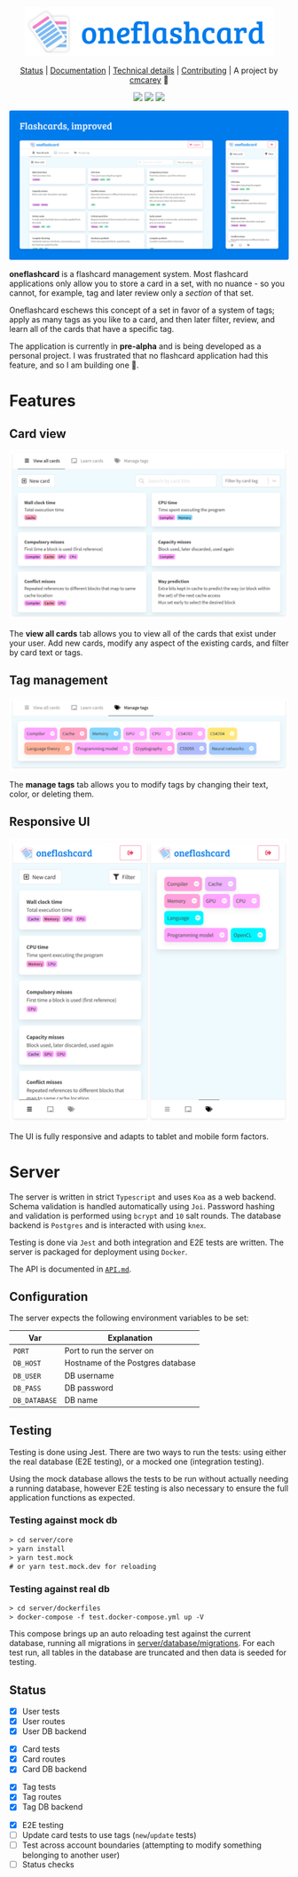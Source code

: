 <div align="center">

<img src="media/logo.svg" width="450px" />

[Status](#status) | [Documentation](#documentation) | [Technical details](#server) | [Contributing](#contributing) | A project by [cmcarey](https://github.com/cmcarey) 🎉

![](https://img.shields.io/github/workflow/status/cmcarey/oneflashcard/CI?style=flat-square) ![](https://img.shields.io/github/languages/code-size/cmcarey/oneflashcard?style=flat-square) ![](https://img.shields.io/github/last-commit/cmcarey/oneflashcard?style=flat-square)

</div>

![](images/promo.png)

**oneflashcard** is a flashcard management system. Most flashcard applications only allow you to store a card in a set, with no nuance - so you cannot, for example, tag and later review only a _section_ of that set.

Oneflashcard eschews this concept of a set in favor of a system of tags; apply as many tags as you like to a card, and then later filter, review, and learn all of the cards that have a specific tag.

The application is currently in **pre-alpha** and is being developed as a personal project. I was frustrated that no flashcard application had this feature, and so I am building one 🕺.

# Features

## Card view

![](images/ui_cards.png)

The **view all cards** tab allows you to view all of the cards that exist under your user. Add new cards, modify any aspect of the existing cards, and filter by card text or tags.

## Tag management

![](images/ui_tags.png)

The **manage tags** tab allows you to modify tags by changing their text, color, or deleting them.

## Responsive UI

![](images/ui_mobile.png)

The UI is fully responsive and adapts to tablet and mobile form factors.

# Server

The server is written in strict `Typescript` and uses `Koa` as a web backend.
Schema validation is handled automatically using `Joi`.
Password hashing and validation is performed using `bcrypt` and `10` salt rounds.
The database backend is `Postgres` and is interacted with using `knex`.

Testing is done via `Jest` and both integration and E2E tests are written.
The server is packaged for deployment using `Docker`.

The API is documented in [`API.md`](./API.md).

## Configuration

The server expects the following environment variables to be set:

| Var           | Explanation                       |
| ------------- | --------------------------------- |
| `PORT`        | Port to run the server on         |
| `DB_HOST`     | Hostname of the Postgres database |
| `DB_USER`     | DB username                       |
| `DB_PASS`     | DB password                       |
| `DB_DATABASE` | DB name                           |

## Testing

Testing is done using Jest. There are two ways to run the tests: using either the real database (E2E testing), or a mocked one (integration testing).

Using the mock database allows the tests to be run without actually needing a running database, however E2E testing is also necessary to ensure the full application functions as expected.

### Testing against mock db

```
> cd server/core
> yarn install
> yarn test.mock
# or yarn test.mock.dev for reloading
```

### Testing against real db

```
> cd server/dockerfiles
> docker-compose -f test.docker-compose.yml up -V
```

This compose brings up an auto reloading test against the current database, running all migrations in [server/database/migrations](./server/database/migrations). For each test run, all tables in the database are truncated and then data is seeded for testing.

## Status

- [x] User tests
- [x] User routes
- [x] User DB backend

<!-- -->

- [x] Card tests
- [x] Card routes
- [x] Card DB backend

<!-- -->

- [x] Tag tests
- [x] Tag routes
- [x] Tag DB backend

<!-- -->

- [x] E2E testing
- [ ] Update card tests to use tags (`new`/`update` tests)
- [ ] Test across account boundaries (attempting to modify something belonging to another user)
- [ ] Status checks

